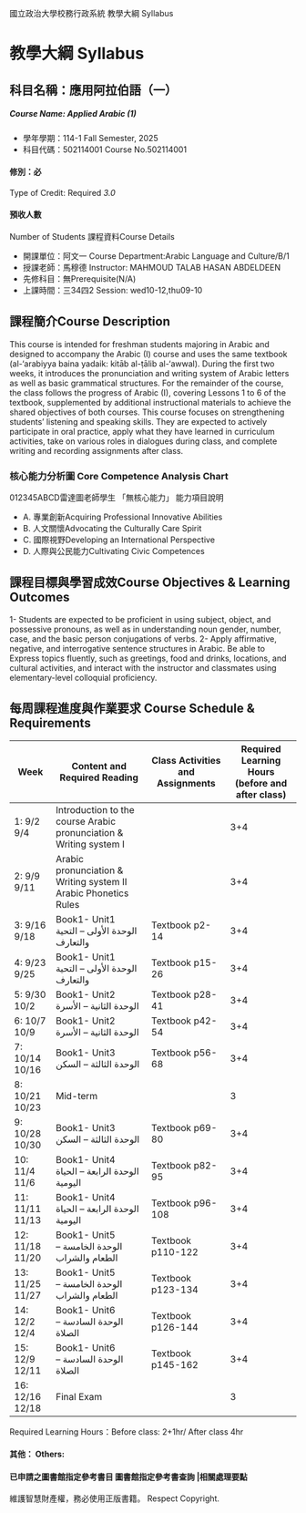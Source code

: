 國立政治大學校務行政系統 教學大綱 Syllabus
# 教學大綱 Syllabus
##  科目名稱：應用阿拉伯語（一）
#####  Course Name: Applied Arabic (1)
  * 學年學期：114-1 Fall Semester, 2025 
  * 科目代碼：502114001 Course No.502114001
#### 修別：必
Type of Credit: Required 
_3.0_
#### 預收人數
Number of Students
課程資料Course Details
  * 開課單位：阿文一 Course Department:Arabic Language and Culture/B/1 
  * 授課老師：馬穆德 Instructor: MAHMOUD TALAB HASAN ABDELDEEN 
  * 先修科目：無Prerequisite(N/A)
  * 上課時間：三34四2 Session: wed10-12,thu09-10
##  課程簡介Course Description
This course is intended for freshman students majoring in Arabic and designed to accompany the Arabic (I) course and uses the same textbook (al-‘arabiyya baina yadaik: kitāb al-ṭālib al-‘awwal). During the first two weeks, it introduces the pronunciation and writing system of Arabic letters as well as basic grammatical structures. For the remainder of the course, the class follows the progress of Arabic (I), covering Lessons 1 to 6 of the textbook, supplemented by additional instructional materials to achieve the shared objectives of both courses. This course focuses on strengthening students’ listening and speaking skills. They are expected to actively participate in oral practice, apply what they have learned in curriculum activities, take on various roles in dialogues during class, and complete writing and recording assignments after class.
###  核心能力分析圖 Core Competence Analysis Chart
012345ABCD雷達圖老師學生
「無核心能力」 
能力項目說明
  * A. 專業創新Acquiring Professional Innovative Abilities
  * B. 人文關懷Advocating the Culturally Care Spirit
  * C. 國際視野Developing an International Perspective 
  * D. 人際與公民能力Cultivating Civic Competences
##  課程目標與學習成效Course Objectives & Learning Outcomes 
1- Students are expected to be proficient in using subject, object, and possessive pronouns, as well as in understanding noun gender, number, case, and the basic person conjugations of verbs.
2- Apply affirmative, negative, and interrogative sentence structures in Arabic.
Be able to Express topics fluently, such as greetings, food and drinks, locations, and cultural activities, and interact with the instructor and classmates using elementary-level colloquial proficiency.
##  每周課程進度與作業要求 Course Schedule & Requirements
Week |  Content and Required Reading |  Class Activities and Assignments |  Required Learning Hours (before and after class)  
---|---|---|---  
1: 9/2 9/4 |  Introduction to the course Arabic pronunciation & Writing system Ⅰ |  |  3+4  
2: 9/9 9/11 |  Arabic pronunciation & Writing system Ⅱ Arabic Phonetics Rules |  |  3+4  
3: 9/16 9/18 |  Book1- Unit1 الوحدة الأولى – التحية والتعارف |  Textbook p2-14 |  3+4  
4: 9/23 9/25 |  Book1- Unit1 الوحدة الأولى – التحية والتعارف |  Textbook p15-26 |  3+4  
5: 9/30 10/2 |  Book1- Unit2 الوحدة الثانية – الأسرة |  Textbook p28-41 |  3+4  
6: 10/7 10/9 |  Book1- Unit2 الوحدة الثانية – الأسرة |  Textbook p42-54 |  3+4  
7: 10/14 10/16 |  Book1- Unit3 الوحدة الثالثة – السكن |  Textbook p56-68 |  3+4  
8: 10/21 10/23 |  Mid-term |  |  3  
9: 10/28 10/30 |  Book1- Unit3 الوحدة الثالثة – السكن |  Textbook p69-80 |  3+4  
10: 11/4 11/6 |  Book1- Unit4 الوحدة الرابعة – الحياة اليومية |  Textbook p82-95 |  3+4  
11: 11/11 11/13 |  Book1- Unit4 الوحدة الرابعة – الحياة اليومية |  Textbook p96-108 |  3+4  
12: 11/18 11/20 |  Book1- Unit5 الوحدة الخامسة – الطعام والشراب |  Textbook p110-122 |  3+4  
13: 11/25 11/27 |  Book1- Unit5 الوحدة الخامسة – الطعام والشراب |  Textbook p123-134 |  3+4  
14: 12/2 12/4 |  Book1- Unit6 الوحدة السادسة – الصلاة |  Textbook p126-144 |  3+4  
15: 12/9 12/11 |  Book1- Unit6 الوحدة السادسة – الصلاة |  Textbook p145-162 |  3+4  
16: 12/16 12/18 |  Final Exam |  |  3  
Required Learning Hours：Before class: 2+1hr/ After class 4hr
####  其他： Others:
####  已申請之圖書館指定參考書目  圖書館指定參考書查詢 |相關處理要點
維護智慧財產權，務必使用正版書籍。 Respect Copyright.